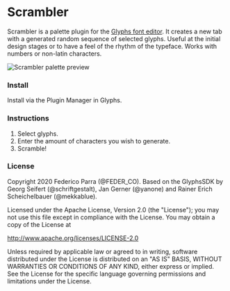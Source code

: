 # Scrambler

Scrambler is a palette plugin for the [Glyphs font editor](http://glyphsapp.com/). It creates a new tab with a generated random sequence of selected glyphs. Useful at the initial design stages or to have a feel of the rhythm of the typeface. Works with numbers or non-latin characters.

![Scrambler palette preview](https://github.com/FEDER-CO/Glyphs/blob/master/Scrambler/Scrambler.png "Scrambler palette preview")

### Install

Install via the Plugin Manager in Glyphs.

### Instructions

1. Select glyphs.
2. Enter the amount of characters you wish to generate. 
3. Scramble!

### License

Copyright 2020 Federico Parra (@FEDER_CO).
Based on the GlyphsSDK by Georg Seifert (@schriftgestalt), Jan Gerner (@yanone) and Rainer Erich Scheichelbauer (@mekkablue).

Licensed under the Apache License, Version 2.0 (the "License");
you may not use this file except in compliance with the License.
You may obtain a copy of the License at

http://www.apache.org/licenses/LICENSE-2.0

Unless required by applicable law or agreed to in writing, software
distributed under the License is distributed on an "AS IS" BASIS,
WITHOUT WARRANTIES OR CONDITIONS OF ANY KIND, either express or implied.
See the License for the specific language governing permissions and
limitations under the License.